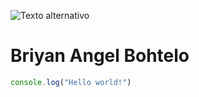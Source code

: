 ![Texto alternativo](/src/header.gif)
<h1>Briyan Angel Bohtelo</h1>

```javascript
console.log("Hello world!")
```
